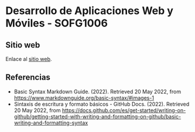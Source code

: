 # Desarrollo de Aplicaciones Web y Móviles - SOFG1006

## Sitio web

Enlace al [sitio web](https://dawfiec.github.io/DAWM-2022/).

## Referencias 

* Basic Syntax Markdown Guide. (2022). Retrieved 20 May 2022, from https://www.markdownguide.org/basic-syntax/#images-1
* Sintaxis de escritura y formato básicos - GitHub Docs. (2022). Retrieved 20 May 2022, from https://docs.github.com/es/get-started/writing-on-github/getting-started-with-writing-and-formatting-on-github/basic-writing-and-formatting-syntax
